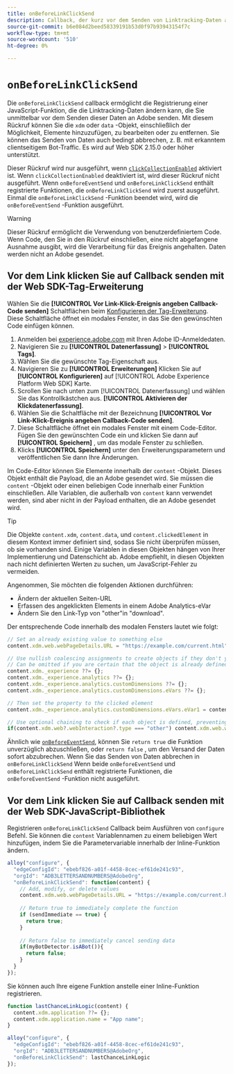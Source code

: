 ```yaml
---
title: onBeforeLinkClickSend
description: Callback, der kurz vor dem Senden von Linktracking-Daten ausgeführt wird.
source-git-commit: b6e084d2beed58339191b53d0f97b93943154f7c
workflow-type: tm+mt
source-wordcount: '510'
ht-degree: 0%

---
```


# `onBeforeLinkClickSend`

Die `onBeforeLinkClickSend` callback ermöglicht die Registrierung einer JavaScript-Funktion, die die Linktracking-Daten ändern kann, die Sie unmittelbar vor dem Senden dieser Daten an Adobe senden. Mit diesem Rückruf können Sie die `xdm` oder `data` -Objekt, einschließlich der Möglichkeit, Elemente hinzuzufügen, zu bearbeiten oder zu entfernen. Sie können das Senden von Daten auch bedingt abbrechen, z. B. mit erkanntem clientseitigem Bot-Traffic. Es wird auf Web SDK 2.15.0 oder höher unterstützt.

Dieser Rückruf wird nur ausgeführt, wenn [`clickCollectionEnabled`](clickcollectionenabled.md) aktiviert ist. Wenn `clickCollectionEnabled` deaktiviert ist, wird dieser Rückruf nicht ausgeführt. Wenn `onBeforeEventSend` und `onBeforeLinkClickSend` enthält registrierte Funktionen, die `onBeforeLinkClickSend` wird zuerst ausgeführt. Einmal die `onBeforeLinkClickSend` -Funktion beendet wird, wird die `onBeforeEventSend` -Funktion ausgeführt.

>[!WARNING]
>
>Dieser Rückruf ermöglicht die Verwendung von benutzerdefiniertem Code. Wenn Code, den Sie in den Rückruf einschließen, eine nicht abgefangene Ausnahme ausgibt, wird die Verarbeitung für das Ereignis angehalten. Daten werden nicht an Adobe gesendet.

## Vor dem Link klicken Sie auf Callback senden mit der Web SDK-Tag-Erweiterung

Wählen Sie die **[!UICONTROL Vor Link-Klick-Ereignis angeben Callback-Code senden]** Schaltflächen beim [Konfigurieren der Tag-Erweiterung](/help/tags/extensions/client/web-sdk/web-sdk-extension-configuration.md). Diese Schaltfläche öffnet ein modales Fenster, in das Sie den gewünschten Code einfügen können.

1. Anmelden bei [experience.adobe.com](https://experience.adobe.com) mit Ihren Adobe ID-Anmeldedaten.
1. Navigieren Sie zu **[!UICONTROL Datenerfassung]** > **[!UICONTROL Tags]**.
1. Wählen Sie die gewünschte Tag-Eigenschaft aus.
1. Navigieren Sie zu **[!UICONTROL Erweiterungen]** Klicken Sie auf **[!UICONTROL Konfigurieren]** auf [!UICONTROL Adobe Experience Platform Web SDK] Karte.
1. Scrollen Sie nach unten zum [!UICONTROL Datenerfassung] und wählen Sie das Kontrollkästchen aus. **[!UICONTROL Aktivieren der Klickdatenerfassung]**.
1. Wählen Sie die Schaltfläche mit der Bezeichnung **[!UICONTROL Vor Link-Klick-Ereignis angeben Callback-Code senden]**.
1. Diese Schaltfläche öffnet ein modales Fenster mit einem Code-Editor. Fügen Sie den gewünschten Code ein und klicken Sie dann auf **[!UICONTROL Speichern]** , um das modale Fenster zu schließen.
1. Klicks **[!UICONTROL Speichern]** unter den Erweiterungsparametern und veröffentlichen Sie dann Ihre Änderungen.

Im Code-Editor können Sie Elemente innerhalb der `content` -Objekt. Dieses Objekt enthält die Payload, die an Adobe gesendet wird. Sie müssen die `content` -Objekt oder einen beliebigen Code innerhalb einer Funktion einschließen. Alle Variablen, die außerhalb von `content` kann verwendet werden, sind aber nicht in der Payload enthalten, die an Adobe gesendet wird.

>[!TIP]
>
>Die Objekte `content.xdm`, `content.data`, und `content.clickedElement` in diesem Kontext immer definiert sind, sodass Sie nicht überprüfen müssen, ob sie vorhanden sind. Einige Variablen in diesen Objekten hängen von Ihrer Implementierung und Datenschicht ab. Adobe empfiehlt, in diesen Objekten nach nicht definierten Werten zu suchen, um JavaScript-Fehler zu vermeiden.

Angenommen, Sie möchten die folgenden Aktionen durchführen:

* Ändern der aktuellen Seiten-URL
* Erfassen des angeklickten Elements in einem Adobe Analytics-eVar
* Ändern Sie den Link-Typ von &quot;other&quot;in &quot;download&quot;.

Der entsprechende Code innerhalb des modalen Fensters lautet wie folgt:

```js
// Set an already existing value to something else
content.xdm.web.webPageDetails.URL = "https://example.com/current.html";

// Use nullish coalescing assignments to create objects if they don't yet exist, preventing undefined errors. 
// Can be omitted if you are certain that the object is already defined
content.xdm._experience ??= {};
content.xdm._experience.analytics ??= {};
content.xdm._experience.analytics.customDimensions ??= {};
content.xdm._experience.analytics.customDimensions.eVars ??= {};

// Then set the property to the clicked element
content.xdm._experience.analytics.customDimensions.eVars.eVar1 = content.clickedElement;

// Use optional chaining to check if each object is defined, preventing undefined errors
if(content.xdm.web?.webInteraction?.type === "other") content.xdm.web.webInteraction.type = "download";
```

Ähnlich wie [`onBeforeEventSend`](onbeforeeventsend.md), können Sie `return true` die Funktion unverzüglich abzuschließen, oder `return false` , um den Versand der Daten sofort abzubrechen. Wenn Sie das Senden von Daten abbrechen in `onBeforeLinkClickSend` Wenn beide `onBeforeEventSend` und `onBeforeLinkClickSend` enthält registrierte Funktionen, die `onBeforeEventSend` -Funktion nicht ausgeführt.

## Vor dem Link klicken Sie auf Callback senden mit der Web SDK-JavaScript-Bibliothek

Registrieren `onBeforeLinkClickSend` Callback beim Ausführen von `configure` Befehl. Sie können die `content` Variablennamen zu einem beliebigen Wert hinzufügen, indem Sie die Parametervariable innerhalb der Inline-Funktion ändern.

```js
alloy("configure", {
  "edgeConfigId": "ebebf826-a01f-4458-8cec-ef61de241c93",
  "orgId": "ADB3LETTERSANDNUMBERS@AdobeOrg",
  "onBeforeLinkClickSend": function(content) {
    // Add, modify, or delete values
    content.xdm.web.webPageDetails.URL = "https://example.com/current.html";
    
    // Return true to immediately complete the function
    if (sendImmediate == true) {
      return true;
    }
    
    // Return false to immediately cancel sending data
    if(myBotDetector.isABot()){
      return false;
    }
  }
});
```

Sie können auch Ihre eigene Funktion anstelle einer Inline-Funktion registrieren.

```js
function lastChanceLinkLogic(content) {
  content.xdm.application ??= {};
  content.xdm.application.name = "App name";
}

alloy("configure", {
  "edgeConfigId": "ebebf826-a01f-4458-8cec-ef61de241c93",
  "orgId": "ADB3LETTERSANDNUMBERS@AdobeOrg",
  "onBeforeLinkClickSend": lastChanceLinkLogic
});    
```
